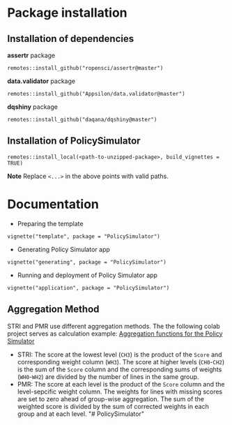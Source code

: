 # Package installation

## Installation of dependencies

**assertr** package

`remotes::install_github("ropensci/assertr@master")`

**data.validator** package

`remotes::install_github("Appsilon/data.validator@master")`

**dqshiny** package

`remotes::install_github("daqana/dqshiny@master")`

## Installation of PolicySimulator

`remotes::install_local(<path-to-unzipped-package>, build_vignettes = TRUE)`

**Note**
Replace `<...>` in the above points with valid paths.

# Documentation

- Preparing the template

```
vignette("template", package = "PolicySimulator")
```

- Generating Policy Simulator app

```
vignette("generating", package = "PolicySimulator")
```

- Running and deployment of Policy Simulator app

```
vignette("application", package = "PolicySimulator")
```

## Aggregation Method

STRI and PMR use different aggregation methods. The the following colab project serves as calculation example: [Aggregation functions for the Policy Simulator](https://colab.research.google.com/drive/173Xc1aA0PD8o-0e4dqxR94vIqYc3_OQX)

- STRI: The score at the lowest level (`CH3`) is the product of the `Score` and corresponding weight column (`WH3`). The score at higher levels (`CH0`-`CH2`) is the sum of the `Score` column and the corresponding sums of weights (`WH0`-`WH2`) are divided by the number of lines in the same group.
- PMR: The score at each level is the product of the `Score` column and the level-sepcific weight column. The weights for lines with missing scores are set to zero ahead of group-wise aggregation. The sum of the weighted score is divided by the sum of corrected weights in each group and at each level.
"# PolicySimulator" 
